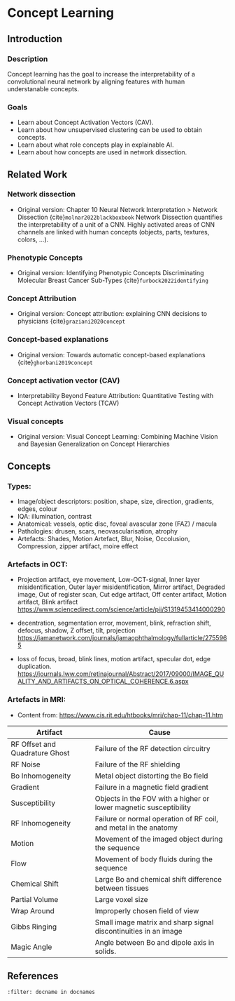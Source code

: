 # Concept Learning

## Introduction

### Description
Concept learning has the goal to increase the interpretability of a convolutional neural network by aligning features with human understanable concepts.

### Goals
* Learn about Concept Activation Vectors (CAV).
* Learn about how unsupervised clustering can be used to obtain concepts.
* Learn about what role concepts play in explainable AI.
* Learn about how concepts are used in network dissection.





## Related Work

### Network dissection 
* Original version: Chapter 10 Neural Network Interpretation > Network Dissection {cite}`molnar2022blackboxbook`
Network Dissection quantifies the interpretability of a unit of a CNN. Highly activated areas of CNN channels are linked with human concepts (objects, parts, textures, colors, …).

### Phenotypic Concepts
* Original version: Identifying Phenotypic Concepts Discriminating Molecular Breast Cancer Sub-Types {cite}`furbock2022identifying`

### Concept Attribution
* Original version: Concept attribution: explaining CNN decisions to physicians {cite}`graziani2020concept`

### Concept-based explanations
* Original version: Towards automatic concept-based explanations {cite}`ghorbani2019concept`

### Concept activation vector (CAV)

* Interpretability Beyond Feature Attribution: Quantitative Testing with Concept Activation Vectors (TCAV)

### Visual concepts
* Original version: Visual Concept Learning: Combining Machine Vision and Bayesian Generalization on Concept Hierarchies


## Concepts

### Types:
* Image/object descriptors: position, shape, size, direction, gradients, edges, colour
* IQA: illumination, contrast
* Anatomical: vessels, optic disc, foveal avascular zone (FAZ) / macula
* Pathologies: drusen, scars, neovascularisation, atrophy
* Artefacts: Shades, Motion Artefact, Blur, Noise, Occolusion, Compression, zipper artifact, moire effect


### Artefacts in OCT: 
* Projection artifact, eye movement, Low-OCT-signal, Inner layer misidentification, Outer layer misidentification, Mirror artifact, Degraded image, Out of register scan, Cut edge artifact, Off center artifact, Motion artifact, Blink artifact
https://www.sciencedirect.com/science/article/pii/S1319453414000290

* decentration, segmentation error, movement, blink, refraction shift, defocus, shadow, Z offset, tilt, projection
https://jamanetwork.com/journals/jamaophthalmology/fullarticle/2755965

* loss of focus, broad, blink lines, motion artifact, specular dot, edge duplication.
https://journals.lww.com/retinajournal/Abstract/2017/09000/IMAGE_QUALITY_AND_ARTIFACTS_ON_OPTICAL_COHERENCE.6.aspx


### Artefacts in MRI:
* Content from: https://www.cis.rit.edu/htbooks/mri/chap-11/chap-11.htm

| Artifact                       | Cause                                                             |
|--------------------------------|-------------------------------------------------------------------|
| RF Offset and Quadrature Ghost | Failure of the RF detection circuitry                             |
| RF Noise                       | Failure of the RF shielding                                       |
| Bo Inhomogeneity               | Metal object distorting the Bo field                              |
| Gradient                       | Failure in a magnetic field gradient                              |
| Susceptibility                 | Objects in the FOV with a higher or lower magnetic susceptibility |
| RF Inhomogeneity               | Failure or normal operation of RF coil, and metal in the anatomy  |
| Motion                         | Movement of the imaged object during the sequence                 |
| Flow                           | Movement of body fluids during the sequence                       |
| Chemical Shift                 | Large Bo and chemical shift difference between tissues            |
| Partial Volume                 | Large voxel size                                                  |
| Wrap Around                    | Improperly chosen field of view                                   |
| Gibbs Ringing                  | Small image matrix and sharp signal discontinuities in an image   |
| Magic Angle                    | Angle between Bo and dipole axis in solids.                       |


## References
```{bibliography}
:filter: docname in docnames
```
